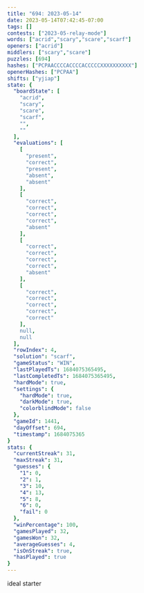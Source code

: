 ```yaml
---
title: "694: 2023-05-14"
date: 2023-05-14T07:42:45-07:00
tags: []
contests: ["2023-05-relay-mode"]
words: ["acrid","scary","scare","scarf"]
openers: ["acrid"]
middlers: ["scary","scare"]
puzzles: [694]
hashes: ["PCPAACCCCACCCCACCCCCXXXXXXXXXX"]
openerHashes: ["PCPAA"]
shifts: ["yjiap"]
state: {
  "boardState": [
    "acrid",
    "scary",
    "scare",
    "scarf",
    "",
    ""
  ],
  "evaluations": [
    [
      "present",
      "correct",
      "present",
      "absent",
      "absent"
    ],
    [
      "correct",
      "correct",
      "correct",
      "correct",
      "absent"
    ],
    [
      "correct",
      "correct",
      "correct",
      "correct",
      "absent"
    ],
    [
      "correct",
      "correct",
      "correct",
      "correct",
      "correct"
    ],
    null,
    null
  ],
  "rowIndex": 4,
  "solution": "scarf",
  "gameStatus": "WIN",
  "lastPlayedTs": 1684075365495,
  "lastCompletedTs": 1684075365495,
  "hardMode": true,
  "settings": {
    "hardMode": true,
    "darkMode": true,
    "colorblindMode": false
  },
  "gameId": 1441,
  "dayOffset": 694,
  "timestamp": 1684075365
}
stats: {
  "currentStreak": 31,
  "maxStreak": 31,
  "guesses": {
    "1": 0,
    "2": 1,
    "3": 10,
    "4": 13,
    "5": 8,
    "6": 0,
    "fail": 0
  },
  "winPercentage": 100,
  "gamesPlayed": 32,
  "gamesWon": 32,
  "averageGuesses": 4,
  "isOnStreak": true,
  "hasPlayed": true
}
---
```

<!-- more -->
ideal starter
